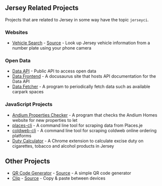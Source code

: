 ## Jersey Related Projects
Projects that are related to Jersey in some way have the topic `jerseyci`.
### Websites
* [Vehicle Search](https://vehicle-search.glitch.je) - [Source](https://github.com/glitchjsy/vehicle-search) - Look up Jersey vehicle information from a number plate using your phone camera

### Open Data
* [Data API](https://github.com/glitchjsy/data-api) - Public API to access open data
* [Data Frontend](https://github.com/glitchjsy/data-frontend) - A docusaurus site that hosts API documentation for the Data API
* [Data Fetcher](https://github.com/glitchjsy/data-fetcher) - A program to periodically fetch data such as available carpark spaces

### JavaScript Projects
* [Andium Properties Checker](https://github.com/glitchjsy/andium-checker) - A program that checks the Andium Homes website for new properties to let
* [places-cli](https://github.com/glitchjsy/places-cli) - A command line tool for scraping data from Places.je
* [coldweb-cli](https://github.com/glitchjsy/coldweb-cli) - A command line tool for scraping coldweb online ordering platforms
* [Duty Calculator](https://github.com/glitchjsy/duty-calculator) - A Chrome extension to calculate excise duty on cigarettes, tobacco and alcohol products in Jersey

## Other Projects
* [QR Code Generator](https://qrcode.glitch.je) - [Source](https://github.com/glitchjsy/qrcode) - A simple QR code generator
* [Clip](https://clip.glitch.je) - [Source](https://github.com/glitchjsy/clip) - Copy & paste between devices
